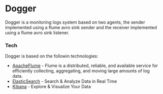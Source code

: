 # Dogger

Dogger is a monitoring logs system based on two agents, the sender implemented using a flume avro sink sender and the receiver implemented using a flume avro sink listener.

### Tech
Dogger is based on the followin technologies:

  - [ApacheFlume] - Flume is a distributed, reliable, and available service for efficiently collecting, aggregating, and moving large amounts of log data.
  - [ElasticSearch] - Search & Analyze Data in Real Time
  - [Kibana] - Explore & Visualize Your Data

   [ApacheFlume]: <https://flume.apache.org/>
   [ElasticSearch]: <https://www.elastic.co/products/elasticsearch>
   [Kibana]: <https://www.elastic.co/products/kibana>

